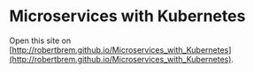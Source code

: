 # Microservices with Kubernetes

Open this site on
[http://robertbrem.github.io/Microservices_with_Kubernetes](http://robertbrem.github.io/Microservices_with_Kubernetes).
